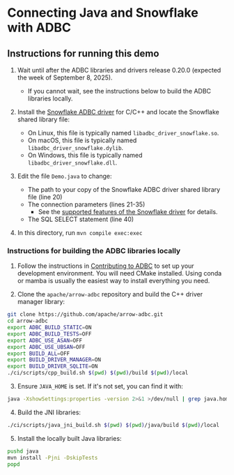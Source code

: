 # Connecting Java and Snowflake with ADBC

## Instructions for running this demo

1. Wait until after the ADBC libraries and drivers release 0.20.0 (expected the week of September 8, 2025).
   - If you cannot wait, see the instructions below to build the ADBC libraries locally.

2. Install the [Snowflake ADBC driver](https://arrow.apache.org/adbc/main/driver/snowflake.html) for C/C++ and locate the Snowflake shared library file:
   - On Linux, this file is typically named `libadbc_driver_snowflake.so`.
   - On macOS, this file is typically named `libadbc_driver_snowflake.dylib`.
   - On Windows, this file is typically named `libadbc_driver_snowflake.dll`.

3. Edit the file `Demo.java` to change:
   - The path to your copy of the Snowflake ADBC driver shared library file (line 20)
   - The connection parameters (lines 21-35)
     - See the [supported features of the Snowflake driver](https://arrow.apache.org/adbc/current/driver/snowflake.html#supported-features) for details.
   - The SQL SELECT statement (line 40)

4. In this directory, run `mvn compile exec:exec`

### Instructions for building the ADBC libraries locally

1. Follow the instructions in [Contributing to ADBC](https://github.com/apache/arrow-adbc/blob/main/CONTRIBUTING.md) to set up your development environment. You will need CMake installed. Using conda or mamba is usually the easiest way to install everything you need.

2. Clone the `apache/arrow-adbc` repository and build the C++ driver manager library:
```sh
git clone https://github.com/apache/arrow-adbc.git
cd arrow-adbc
export ADBC_BUILD_STATIC=ON
export ADBC_BUILD_TESTS=OFF
export ADBC_USE_ASAN=OFF
export ADBC_USE_UBSAN=OFF
export BUILD_ALL=OFF
export BUILD_DRIVER_MANAGER=ON
export BUILD_DRIVER_SQLITE=ON
./ci/scripts/cpp_build.sh $(pwd) $(pwd)/build $(pwd)/local
```
3. Ensure `JAVA_HOME` is set. If it's not set, you can find it with:
```sh
java -XshowSettings:properties -version 2>&1 >/dev/null | grep java.home
```

4. Build the JNI libraries:
```sh
./ci/scripts/java_jni_build.sh $(pwd) $(pwd)/java/build $(pwd)/local
```

5. Install the locally built Java libraries:
```sh
pushd java
mvn install -Pjni -DskipTests
popd
```
